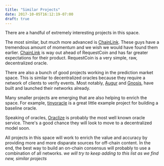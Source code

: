 ```yaml
---
title: "Similar Projects"
date: 2017-10-05T16:12:19-07:00
draft: true
---
```


There are a handful of extremely interesting projects in this space.

The most similar, but much more advanced is [ChainLink](https://link.smartcontract.com/). These guys have a tremendous amount of momentum and we wish we would have found them earlier. [ChainLink](https://link.smartcontract.com/) is way out ahead of RequestCoin and has far greater expectations for their product. RequestCoin is a very simple, raw, decentralized oracle.

There are also a bunch of good projects working in the prediction market space. This is similar to decentralized oracles because they require a network of clients to verify events. Most notably, [Augur](https://augur.net/) and [Gnosis](https://gnosis.pm/), have built and launched their networks already.

Many smaller projects are emerging that are also helping to enrich the space. For example, [tinyoracle](https://github.com/axic/tinyoracle) is a great little example project for building a baseline oracle.

Speaking of oracles, [Oraclize](http://www.oraclize.it/) is probably the most well known oracle service. There's a good chance they will look to move to a decentralized model soon. 

All projects in this space will work to enrich the value and accuracy by providing more and more disparate sources for off-chain content. In the end, the best way to build an on-chain consensus will probably to use a combination of all networks. *we will try to keep adding to this list as we find new, similar projects*

